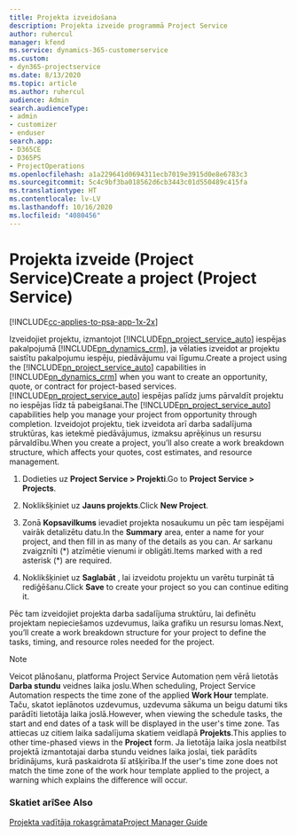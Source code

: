 ```yaml
---
title: Projekta izveidošana
description: Projekta izveide programmā Project Service
author: ruhercul
manager: kfend
ms.service: dynamics-365-customerservice
ms.custom:
- dyn365-projectservice
ms.date: 8/13/2020
ms.topic: article
ms.author: ruhercul
audience: Admin
search.audienceType:
- admin
- customizer
- enduser
search.app:
- D365CE
- D365PS
- ProjectOperations
ms.openlocfilehash: a1a229641d0694311ecb7019e3915d0e8e6783c3
ms.sourcegitcommit: 5c4c9bf3ba018562d6cb3443c01d550489c415fa
ms.translationtype: HT
ms.contentlocale: lv-LV
ms.lasthandoff: 10/16/2020
ms.locfileid: "4080456"
---
```

# <a name="create-a-project-project-service"></a><span data-ttu-id="ae916-103">Projekta izveide (Project Service)</span><span class="sxs-lookup"><span data-stu-id="ae916-103">Create a project (Project Service)</span></span>

[!INCLUDE[cc-applies-to-psa-app-1x-2x](../includes/cc-applies-to-psa-app-1x-2x.md)]

<span data-ttu-id="ae916-104">Izveidojiet projektu, izmantojot [!INCLUDE[pn_project_service_auto](../includes/pn-project-service-auto.md)] iespējas pakalpojumā [!INCLUDE[pn_dynamics_crm](../includes/pn-dynamics-crm.md)], ja vēlaties izveidot ar projektu saistītu pakalpojumu iespēju, piedāvājumu vai līgumu.</span><span class="sxs-lookup"><span data-stu-id="ae916-104">Create a project using the [!INCLUDE[pn_project_service_auto](../includes/pn-project-service-auto.md)] capabilities in [!INCLUDE[pn_dynamics_crm](../includes/pn-dynamics-crm.md)] when you want to create an opportunity, quote, or contract for project-based services.</span></span> <span data-ttu-id="ae916-105">[!INCLUDE[pn_project_service_auto](../includes/pn-project-service-auto.md)] iespējas palīdz jums pārvaldīt projektu no iespējas līdz tā pabeigšanai.</span><span class="sxs-lookup"><span data-stu-id="ae916-105">The [!INCLUDE[pn_project_service_auto](../includes/pn-project-service-auto.md)] capabilities help you manage your project from opportunity through completion.</span></span> <span data-ttu-id="ae916-106">Izveidojot projektu, tiek izveidota arī darba sadalījuma struktūras, kas ietekmē piedāvājumus, izmaksu aprēķinus un resursu pārvaldību.</span><span class="sxs-lookup"><span data-stu-id="ae916-106">When you create a project, you’ll also create a work breakdown structure, which affects your quotes, cost estimates, and resource management.</span></span>  
  
1.  <span data-ttu-id="ae916-107">Dodieties uz **Project Service > Projekti**.</span><span class="sxs-lookup"><span data-stu-id="ae916-107">Go to **Project Service > Projects**.</span></span>  
  
2.  <span data-ttu-id="ae916-108">Noklikšķiniet uz **Jauns projekts**.</span><span class="sxs-lookup"><span data-stu-id="ae916-108">Click **New Project**.</span></span>  
  
3.  <span data-ttu-id="ae916-109">Zonā **Kopsavilkums** ievadiet projekta nosaukumu un pēc tam iespējami vairāk detalizētu datu.</span><span class="sxs-lookup"><span data-stu-id="ae916-109">In the **Summary** area, enter a name for your project, and then fill in as many of the details as you can.</span></span> <span data-ttu-id="ae916-110">Ar sarkanu zvaigznīti (\*) atzīmētie vienumi ir obligāti.</span><span class="sxs-lookup"><span data-stu-id="ae916-110">Items marked with a red asterisk (\*) are required.</span></span>  
  
4.  <span data-ttu-id="ae916-111">Noklikšķiniet uz **Saglabāt** , lai izveidotu projektu un varētu turpināt tā rediģēšanu.</span><span class="sxs-lookup"><span data-stu-id="ae916-111">Click **Save** to create your project so you can continue editing it.</span></span>  
  
<span data-ttu-id="ae916-112">Pēc tam izveidojiet projekta darba sadalījuma struktūru, lai definētu projektam nepieciešamos uzdevumus, laika grafiku un resursu lomas.</span><span class="sxs-lookup"><span data-stu-id="ae916-112">Next, you’ll create a work breakdown structure for your project to define the tasks, timing, and resource roles needed for the project.</span></span>  

> [!NOTE]
> <span data-ttu-id="ae916-113">Veicot plānošanu, platforma Project Service Automation ņem vērā lietotās **Darba stundu** veidnes laika joslu.</span><span class="sxs-lookup"><span data-stu-id="ae916-113">When scheduling, Project Service Automation respects the time zone of the applied **Work Hour** template.</span></span> <span data-ttu-id="ae916-114">Taču, skatot ieplānotos uzdevumus, uzdevuma sākuma un beigu datumi tiks parādīti lietotāja laika joslā.</span><span class="sxs-lookup"><span data-stu-id="ae916-114">However, when viewing the schedule tasks, the start and end dates of a task will be displayed in the user's time zone.</span></span> <span data-ttu-id="ae916-115">Tas attiecas uz citiem laika sadalījuma skatiem veidlapā **Projekts**.</span><span class="sxs-lookup"><span data-stu-id="ae916-115">This applies to other time-phased views in the **Project** form.</span></span> <span data-ttu-id="ae916-116">Ja lietotāja laika josla neatbilst projektā izmantotajai darba stundu veidnes laika joslai, tiek parādīts brīdinājums, kurā paskaidrota šī atšķirība.</span><span class="sxs-lookup"><span data-stu-id="ae916-116">If the user's time zone does not match the time zone of the work hour template applied to the project, a warning which explains the difference will occur.</span></span> 
  
### <a name="see-also"></a><span data-ttu-id="ae916-117">Skatiet arī</span><span class="sxs-lookup"><span data-stu-id="ae916-117">See Also</span></span>  
 [<span data-ttu-id="ae916-118">Projekta vadītāja rokasgrāmata</span><span class="sxs-lookup"><span data-stu-id="ae916-118">Project Manager Guide</span></span>](../psa/project-manager-guide.md)
